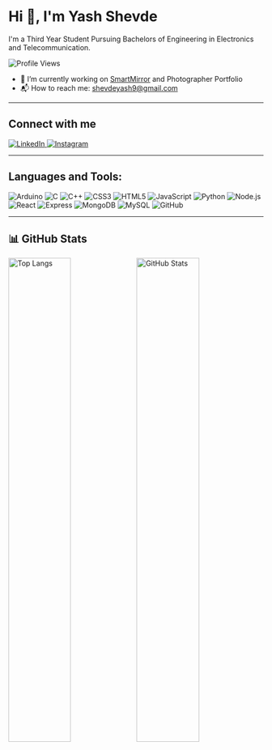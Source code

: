 # Hi 👋, I'm Yash Shevde

I'm a Third Year Student Pursuing Bachelors of Engineering in Electronics and Telecommunication.

![Profile Views](https://komarev.com/ghpvc/?username=Shevdeyash&label=Profile%20views&color=0e75b6&style=flat)

- 🔭 I’m currently working on [SmartMirror](https://github.com/Shevdeyash/smartmirror) and Photographer Portfolio  
- 📬 How to reach me: [shevdeyash9@gmail.com](mailto:shevdeyash9@gmail.com)

---

## Connect with me

<p align="left">
  <a href="https://www.linkedin.com/in/yashshevde/" target="_blank">
    <img src="https://img.shields.io/badge/LinkedIn-0077B5?style=for-the-badge&logo=linkedin&logoColor=white" alt="LinkedIn"/>
  </a>
  <a href="https://www.instagram.com/_mryashshevde_/" target="_blank">
    <img src="https://img.shields.io/badge/Instagram-E4405F?style=for-the-badge&logo=instagram&logoColor=white" alt="Instagram"/>
  </a>
</p>

---

## Languages and Tools:

<p align="left">
  <img src="https://img.icons8.com/color/48/arduino.png" title="Arduino"/>
  <img src="https://img.icons8.com/color/48/c-programming.png" title="C"/>
  <img src="https://img.icons8.com/color/48/c-plus-plus-logo.png" title="C++"/>
  <img src="https://img.icons8.com/color/48/css3.png" title="CSS3"/>
  <img src="https://img.icons8.com/color/48/html-5--v1.png" title="HTML5"/>
  <img src="https://img.icons8.com/color/48/javascript--v1.png" title="JavaScript"/>
  <img src="https://img.icons8.com/color/48/python--v1.png" title="Python"/>
  <img src="https://img.icons8.com/color/48/nodejs.png" title="Node.js"/>
  <img src="https://img.icons8.com/color/48/react-native.png" title="React"/>
  <img src="https://img.icons8.com/external-tal-revivo-color-tal-revivo/48/external-express-js-a-minimal-and-flexible-node-js-web-application-framework-logo-color-tal-revivo.png" title="Express"/>
  <img src="https://img.icons8.com/color/48/mongodb.png" title="MongoDB"/>
  <img src="https://img.icons8.com/color/48/mysql-logo.png" title="MySQL"/>
  <img src="https://img.icons8.com/ios-filled/50/github.png" title="GitHub"/>
</p>

---

## 📊 GitHub Stats

<p align="left">
  <img src="https://github-readme-stats.vercel.app/api/top-langs/?username=Shevdeyash&layout=compact&theme=tokyonight" alt="Top Langs" width="49.5%"/>
  <img src="https://github-readme-stats.vercel.app/api?username=Shevdeyash&show_icons=true&theme=tokyonight" alt="GitHub Stats" width="49.5%"/>
</p>
